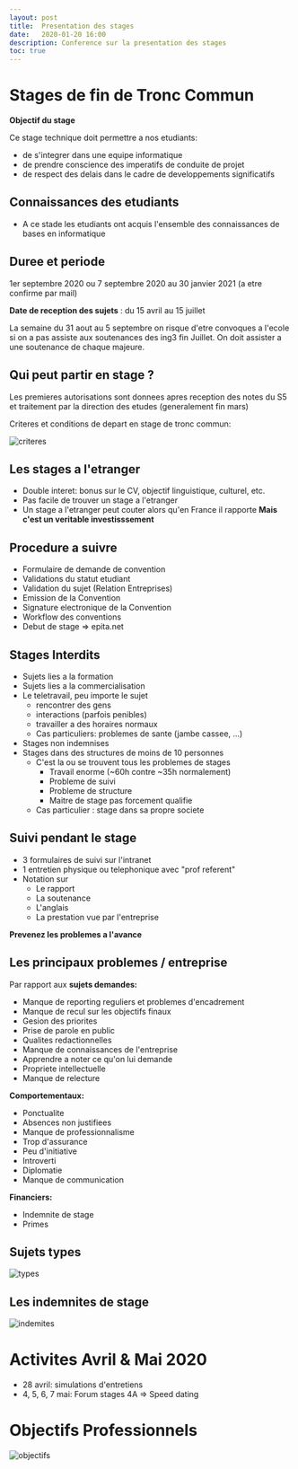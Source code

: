 ```yaml
---
layout: post
title:  Presentation des stages
date:   2020-01-20 16:00
description: Conference sur la presentation des stages
toc: true
---
```


# Stages de fin de Tronc Commun

**Objectif du stage**

Ce stage technique doit permettre a nos etudiants:
* de s'integrer dans une equipe informatique
* de prendre conscience des imperatifs de conduite de projet
* de respect des delais dans le cadre de developpements significatifs

## Connaissances des etudiants
* A ce stade les etudiants ont acquis l'ensemble des connaissances de bases en informatique

## Duree et periode
1er septembre 2020 ou 7 septembre 2020 au 30 janvier 2021 (a etre confirme par mail)

**Date de reception des sujets** : du 15 avril au 15 juillet

La semaine du 31 aout au 5 septembre on risque d'etre convoques a l'ecole si on a pas assiste aux soutenances des ing3 fin Juillet.
On doit assister a une soutenance de chaque majeure.

## Qui peut partir en stage ?
Les premieres autorisations sont donnees apres reception des notes du S5 et traitement par la direction des etudes (generalement fin mars)

Criteres et conditions de depart en stage de tronc commun:

![criteres](/entreprise/assets/images/criteres.jpg)

## Les stages a l'etranger
* Double interet: bonus sur le CV, objectif linguistique, culturel, etc.
* Pas facile de trouver un stage a l'etranger
* Un stage a l'etranger peut couter alors qu'en France il rapporte
**Mais c'est un veritable investisssement**

## Procedure a suivre
* Formulaire de demande de convention
* Validations du statut etudiant
* Validation du sujet (Relation Entreprises)
* Emission de la Convention
* Signature electronique de la Convention
* Workflow des conventions 
* Debut de stage
=> epita.net

## Stages Interdits
* Sujets lies a la formation
* Sujets lies a la commercialisation
* Le teletravail, peu importe le sujet
    * rencontrer des gens
    * interactions (parfois penibles)
    * travailler a des horaires normaux
    * Cas particuliers: problemes de sante (jambe cassee, ...)
* Stages non indemnises
* Stages dans des structures de moins de 10 personnes
    * C'est la ou se trouvent tous les problemes de stages
        * Travail enorme (~60h contre ~35h normalement)
        * Probleme de suivi
        * Probleme de structure
        * Maitre de stage pas forcement qualifie
    * Cas particulier : stage dans sa propre societe

## Suivi pendant le stage
* 3 formulaires de suivi sur l'intranet
* 1 entretien physique ou telephonique avec "prof referent"
* Notation sur
    * Le rapport
    * La soutenance
    * L'anglais
    * La prestation vue par l'entreprise

**Prevenez les problemes a l'avance**

## Les principaux problemes / entreprise

Par rapport aux **sujets demandes:**
* Manque de reporting reguliers et problemes d'encadrement
* Manque de recul sur les objectifs finaux
* Gesion des priorites
* Prise de parole en public
* Qualites redactionnelles
* Manque de connaissances de l'entreprise
* Apprendre a noter ce qu'on lui demande
* Propriete intellectuelle
* Manque de relecture

**Comportementaux:**
* Ponctualite
* Absences non justifiees
* Manque de professionnalisme
* Trop d'assurance
* Peu d'initiative
* Introverti
* Diplomatie
* Manque de communication

**Financiers:**
* Indemnite de stage
* Primes

## Sujets types
![types](/entreprise/assets/images/types.jpg)

## Les indemnites de stage
![indemites](/entreprise/assets/images/indemnites.jpg)

# Activites Avril & Mai 2020
* 28 avril: simulations d'entretiens
* 4, 5, 6, 7 mai: Forum stages 4A => Speed dating

# Objectifs Professionnels
![objectifs](/entreprise/assets/images/objectifs.jpg)
